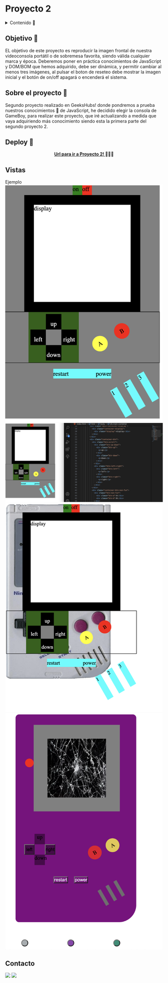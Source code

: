 # Proyecto 2

<details>
  <summary>Contenido 📝</summary>
  <ol>
    <li><a href="#objetivo-🎯">Objetivo</a></li>
    <li><a href="#sobre-el-proyecto-🔎">Sobre el proyecto</a></li>
    <li><a href="#deploy-🚀">Deploy</a></li>
    <li><a href="#vistas">Vistas</a></li>
    <li><a href="#contacto">Contacto</a></li>
  </ol>
</details>

## Objetivo 🎯

EL objetivo de este proyecto es reproducir la imagen frontal de nuestra videoconsola portátil o de sobremesa favorita, siendo válida cualquier marca y época. Deberemos poner en práctica conocimientos de JavaScript y
DOM/BOM que hemos adquirido, debe ser dinámica, y permitir cambiar al menos tres imágenes, al pulsar el boton de reseteo debe mostrar la imagen inicial y el botón de on/off apagará o encenderá el sistema.

## Sobre el proyecto 🔎

Segundo proyecto realizado en GeeksHubs! donde pondremos a prueba nuestros conocimientos 🧠 de JavaScript, he decidido elegir la consola de GameBoy, para realizar este proyecto, que iré actualizando a medida que vaya adquiriendo más conocimiento siendo esta la primera parte del segundo proyecto 2.

## Deploy 🚀

<div align="center">
    <a href="https://p421k.github.io/proyecto2/"><strong>Url para ir a Proyecto 2! </strong></a>🚀🚀🚀
</div>

## Vistas

Ejemplo
<img src="./img/imgPantallas/img-pantalla1.png">
<img src="./img/imgPantallas/img-pantalla2.png">
<img src="./img/imgPantallas/img-pantalla3.png">
<img src="./img/imgPantallas/img-pantalla4.png">

## Contacto

<a href = "parik4@gmail.com"><img src="https://img.shields.io/badge/Gmail-C6362C?style=for-the-badge&logo=gmail&logoColor=white" target="_blank"></a>
<a href="https://www.linkedin.com/in/linkedinUser/" target="_blank"><img src="https://img.shields.io/badge/-LinkedIn-%230077B5?style=for-the-badge&logo=linkedin&logoColor=white" target="_blank"></a>

</p>
